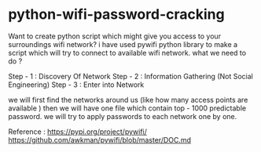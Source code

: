 # python-wifi-password-cracking
Want to create python script which might give you access to your surroundings wifi network?
i have used pywifi python library to make a script which will try to connect to available wifi network. what we need to do ?

Step - 1 : Discovery Of Network
Step - 2 : Information Gathering (Not Social Engineering)
Step - 3 : Enter into Network

we will first find the networks around us (like how many access points are available ) then we will have one file which contain top - 1000 predictable password. we will try to apply passwords to each network one by one. 

Reference : 
https://pypi.org/project/pywifi/
https://github.com/awkman/pywifi/blob/master/DOC.md

